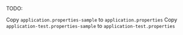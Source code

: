 TODO:

Copy `application.properties-sample` to `application.properties`
Copy `application-test.properties-sample` to `application-test.properties`
